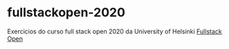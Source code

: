 # fullstackopen-2020
Exercicios do curso full stack open 2020 da University of Helsinki
[Fullstack Open](https://fullstackopen.com/en/about)
